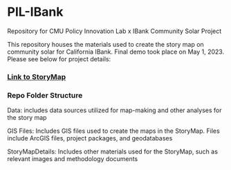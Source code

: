 # PIL-IBank
Repository for CMU Policy Innovation Lab x IBank Community Solar Project

This repository houses the materials used to create the story map on community solar for California IBank. Final demo took place on May 1, 2023. Please see below for project details:

### [Link to StoryMap](https://storymaps.arcgis.com/stories/ed610e49f5fb4e8e9ccc9e5f1b0581dc) 

### Repo Folder Structure

Data: includes data sources utilized for map-making and other analyses for the story map

GIS Files: Includes GIS files used to create the maps in the StoryMap. Files include ArcGIS files, project packages, and geodatabases 

StoryMapDetails: Includes other materials used for the StoryMap, such as relevant images and methodology documents


